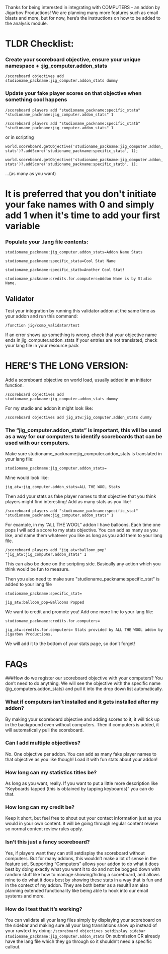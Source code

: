 Thanks for being interested in integrating with COMPUTERS - an addon by Jigarbov Productions! We are planning many more features such as email blasts and more, but for now, here’s the instructions on how to be added to the analysis module.

# TLDR Checklist:
### Create your scoreboard objective, ensure your unique namespace + :jig_computer.addon_stats
```/scoreboard objectives add studioname_packname:jig_computer.addon_stats dummy```


### Update your fake player scores on that objective when something cool happens
```/scoreboard players add "studioname_packname:specific_stata" "studioname_packname:jig_computer.addon_stats" 1```

```/scoreboard players add "studioname_packname:specific_statb" "studioname_packname:jig_computer.addon_stats" 1```

or in scripting

```world.scoreboard.getObjective('studioname_packname:jig_computer.addon_stats')?.addScore('studioname_packname:specific_stata', 1);```

```world.scoreboard.getObjective('studioname_packname:jig_computer.addon_stats')?.addScore('studioname_packname:specific_statb', 1);```

...(as many as you want)
# It is preferred that you don't initiate your fake names with 0 and simply add 1 when it's time to add your first variable


### Populate your .lang file contents:
```studioname_packname:jig_computer.addon_stats=Addon Name Stats```

```studioname_packname:specific_stata=Cool Stat Name```

```studioname_packname:specific_statb=Another Cool Stat!```

```studioname_packname:credits.for.computers=Addon Name is by Studio Name.```

## Validator
Test your integration by running this validator addon at the same time as your addon and run this command:

```/function jig/comp_validator/test```

If an error shows up something is wrong. check that your objective name ends in jig_computer.addon_stats
If your entries are not translated, check your lang file in your resource pack

# HERE'S THE LONG VERSION:
Add a scoreboard objective on world load, usually added in an initiator function.

```/scoreboard objectives add studioname_packname:jig_computer.addon_stats dummy```

For my studio and addon it might look like:

```/scoreboard objectives add jig_atw:jig_computer.addon_stats dummy```


### The “jig_computer.addon_stats” is important, this will be used as a way for our computers to identify scoreboards that can be used with our computers.

Make sure studioname_packname:jig_computer.addon_stats is translated in your lang file:

```studioname_packname:jig_computer.addon_stats=```

Mine would look like:

```jig_atw:jig_computer.addon_stats=ALL THE WOOL Stats```


Then add your stats as fake player names to that objective that you think players might find interesting! Add as many stats as you like!

```/scoreboard players add "studioname_packname:specific_stat" "studioname_packname:jig_computer.addon_stats" 1```

For example, in my “ALL THE WOOL” addon I have balloons. Each time one pops I will add a score to my stats objective. You can add as many as you like, and name them whatever you like as long as you add them to your lang file.

```/scoreboard players add "jig_atw:balloon_pop" "jig_atw:jig_computer.addon_stats" 1```


This can also be done on the scripting side. Basically any action which you think would be fun to measure.

Then you also need to make sure "studioname_packname:specific_stat" is added to your lang file

```studioname_packname:specific_stat=```

```jig_atw:balloon_pop=Balloons Popped```


We want to credit and promote you!
Add one more line to your lang file:

```studioname_packname:credits.for.computers=```

```jig_atw:credits.for.computers= Stats provided by ALL THE WOOL addon by Jigarbov Productions.```


We will add it to the bottom of your stats page, so don’t forget!


# FAQs
###How do we register our scoreboard objective with your computers?
You don’t need to do anything. We will see the objective with the specific name (jig_computers.addon_stats) and pull it into the drop down list automatically.

### What if computers isn’t installed and it gets installed after my addon?
By making your scoreboard objective and adding scores to it, it will tick up in the background even without computers. Then if computers is added, it will automatically pull the scoreboard.

### Can I add multiple objectives?
No. One objective per addon. You can add as many fake player names to that objective as you like though! Load it with fun stats about your addon!

### How long can my statistics titles be?
As long as you want, really. If you want to put a little more description like “Keyboards tapped (this is obtained by tapping keyboards)” you can do that.

### How long can my credit be?
Keep it short, but feel free to shout out your contact information just as you would in your own content. It will be going through regular content review so normal content review rules apply.

### Isn’t this just a fancy scoreboard?
Yes, if players want they can still setdisplay the scoreboard without computers. But for many addons, this wouldn’t make a lot of sense in the feature set. Supporting “Computers” allows your addon to do what it does best by doing exactly what you want it to do and not be bogged down with random stuff like how to manage showing/hiding a scoreboard, and allows mine to do what it does best by showing these stats in a way that is fun and in the context of my addon. They are both better as a result!I am also planning extended functionality like being able to hook into our email systems and more.

### How do I test that it’s working?
You can validate all your lang files simply by displaying your scoreboard on the sidebar and making sure all your lang translations show up instead of your rawtext by doing:
```/scoreboard objectives setdisplay sidebar studioname_packname:jig_computer.addon_stats```
On submission CR already have the lang file which they go through so it shouldn’t need a specific callout.
